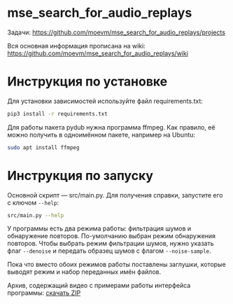 # mse_search_for_audio_replays

Задачи: https://github.com/moevm/mse_search_for_audio_replays/projects

Вся основная информация прописана на wiki: https://github.com/moevm/mse_search_for_audio_replays/wiki

# Инструкция по установке

Для установки зависимостей используйте файл requirements.txt:
```sh
pip3 install -r requirements.txt
```

Для работы пакета pydub нужна программа ffmpeg. Как правило, её можно
получить в одноимённом пакете, например на Ubuntu:
```sh
sudo apt install ffmpeg
```

# Инструкция по запуску

Основной скрипт — src/main.py. Для получения справки, запустите его с
ключом `--help`:
```sh
src/main.py --help
```

У программы есть два режима работы: фильтрация шумов и обнаружение
повторов. По-умолчанию выбран режим обнаружения повторов. Чтобы выбрать
режим фильтрации шумов, нужно указать флаг `--denoise` и передать
образец шумов с флагом `--noise-sample`.

Пока что вместо обоих режимов работы поставлены заглушки, которые
выводят режим и набор переданных имён файлов.

Архив, содержащий видео с примерами работы интерфейса программы: [скачать ZIP](https://github.com/moevm/mse_search_for_audio_replays/files/5323273/screen_cast.zip)
